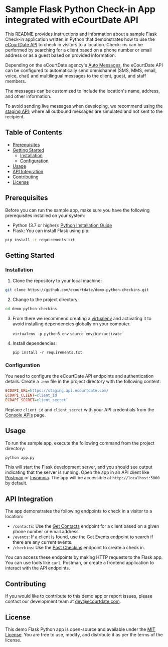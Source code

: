 # Sample Flask Python Check-in App integrated with eCourtDate API

This README provides instructions and information about a sample Flask Check-in application written in Python that demonstrates how to use the [eCourtDate API](https://docs.ecourtdate.com) to check in visitors to a location. Check-ins can be performed by searching for a client based on a phone number or email address or as a guest based on provided information.

Depending on the eCourtDate agency's [Auto Messages](https://staging.ecourtdate.com/auto_messages), the eCourtDate API can be configured to automatically send omnichannel (SMS, MMS, email, voice, chat) and multilingual messages to the client, guest, and staff members. 

The messages can be customized to include the location's name, address, and other information.

To avoid sending live messages when developing, we recommend using the [staging API](https://devs.ecourtdate.com); where all outbound messages are simulated and not sent to the recipient.

## Table of Contents

- [Prerequisites](#prerequisites)
- [Getting Started](#getting-started)
  - [Installation](#installation)
  - [Configuration](#configuration)
- [Usage](#usage)
- [API Integration](#api-integration)
- [Contributing](#contributing)
- [License](#license)

## Prerequisites

Before you can run the sample app, make sure you have the following prerequisites installed on your system:

- Python (3.7 or higher): [Python Installation Guide](https://www.python.org/downloads/)
- Flask: You can install Flask using pip:

```bash
pip install -r requirements.txt
```

## Getting Started

### Installation

1. Clone the repository to your local machine:

```bash
git clone https://github.com/ecourtdate/demo-python-checkins.git
```

2. Change to the project directory:

```bash
cd demo-python-checkins
```

3. From there we recommend creating a [virtualenv](https://docs.python.org/3/library/venv.html) and activating it to avoid installing dependencies globally on your computer.

   `virtualenv -p python3 env`
   `source env/bin/activate`

4. Install dependencies:

   `pip install -r requirements.txt`

### Configuration

You need to configure the eCourtDate API endpoints and authentication details. Create a `.env` file in the project directory with the following content:

```ini
ECDAPI_URL=https://staging.api.ecourtdate.com/
ECDAPI_CLIENT=client_id
ECDAPI_SECRET=client_secret`
```

Replace `client_id` and `client_secret` with your API credentials from the [Console APIs](https://console.ecourtdate.com/apis) page.

## Usage

To run the sample app, execute the following command from the project directory:

```bash
python app.py
```

This will start the Flask development server, and you should see output indicating that the server is running. Open the app in an API client like [Postman](https://www.postman.com/) or [Insomnia](https://insomnia.rest/). The app will be accessible at `http://localhost:5000` by default.

## API Integration

The app demonstrates the following endpoints to check in a visitor to a location:

- `/contacts`: Use the [Get Contacts](https://docs.ecourtdate.com/#tag/Contacts/operation/GetContacts) endpoint for a client based on a given phone number or email address.
- `/events`: If a client is found, use the [Get Events](https://docs.ecourtdate.com/#tag/Events/operation/GetEvents) endpoint to search if there are any current events.
- `/checkins`: Use the [Post Checkins](https://docs.ecourtdate.com/#tag/Checkins/operation/PostCheckins) endpoint to create a check in.

You can access these endpoints by making HTTP requests to the Flask app. You can use tools like `curl`, Postman, or create a frontend application to interact with the API endpoints.

## Contributing

If you would like to contribute to this demo app or report issues, please contact our development team at dev@ecourtdate.com.

## License

This demo Flask Python app is open-source and available under the [MIT License](LICENSE). You are free to use, modify, and distribute it as per the terms of the license.
